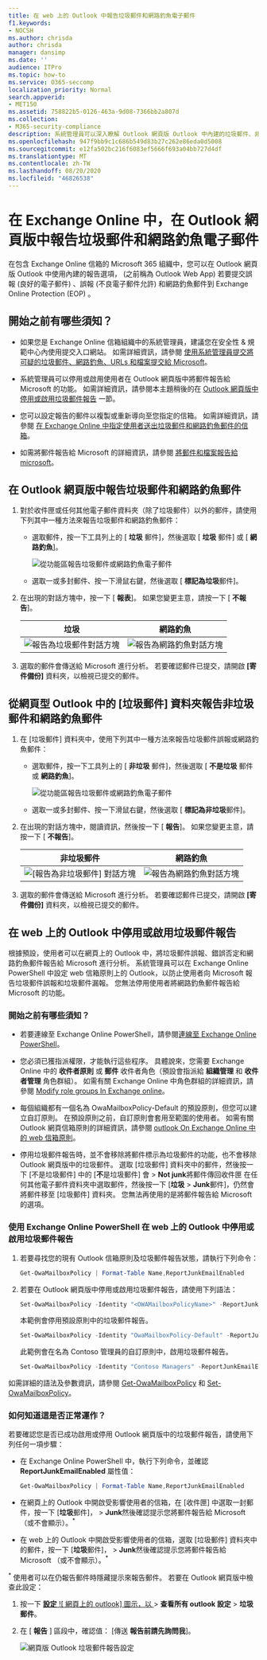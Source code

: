 ```yaml
---
title: 在 web 上的 Outlook 中報告垃圾郵件和網路釣魚電子郵件
f1.keywords:
- NOCSH
ms.author: chrisda
author: chrisda
manager: dansimp
ms.date: ''
audience: ITPro
ms.topic: how-to
ms.service: O365-seccomp
localization_priority: Normal
search.appverid:
- MET150
ms.assetid: 758822b5-0126-463a-9d08-7366bb2a807d
ms.collection:
- M365-security-compliance
description: 系統管理員可以深入瞭解 Outlook 網頁版 Outlook 中內建的垃圾郵件、非垃圾郵件和網路釣魚電子郵件報告選項，在 Exchange Online 中) 的 Outlook Web App (，以及如何為使用者停用這些報告選項。
ms.openlocfilehash: 947f9bb9c1c686b549d83b27c262e86eda0d5008
ms.sourcegitcommit: e12fa502bc216f6083ef5666f693a04bb727d4df
ms.translationtype: MT
ms.contentlocale: zh-TW
ms.lasthandoff: 08/20/2020
ms.locfileid: "46826538"
---
```

# <a name="report-junk-and-phishing-email-in-outlook-on-the-web-in-exchange-online"></a>在 Exchange Online 中，在 Outlook 網頁版中報告垃圾郵件和網路釣魚電子郵件

在包含 Exchange Online 信箱的 Microsoft 365 組織中，您可以在 Outlook 網頁版 Outlook 中使用內建的報告選項， (之前稱為 Outlook Web App) 若要提交誤報 (良好的電子郵件) 、誤報 (不良電子郵件允許) 和網路釣魚郵件到 Exchange Online Protection (EOP) 。

## <a name="what-do-you-need-to-know-before-you-begin"></a>開始之前有哪些須知？

- 如果您是 Exchange Online 信箱組織中的系統管理員，建議您在安全性 & 規範中心內使用提交入口網站。 如需詳細資訊，請參閱 [使用系統管理員提交將可疑的垃圾郵件、網路釣魚、URLs 和檔案提交給 Microsoft](admin-submission.md)。

- 系統管理員可以停用或啟用使用者在 Outlook 網頁版中將郵件報告給 Microsoft 的功能。 如需詳細資訊，請參閱本主題稍後的在 [Outlook 網頁版中停用或啟用垃圾郵件報告](#disable-or-enable-junk-email-reporting-in-outlook-on-the-web) 一節。

- 您可以設定報告的郵件以複製或重新導向至您指定的信箱。 如需詳細資訊，請參閱 [在 Exchange Online 中指定使用者送出垃圾郵件和網路釣魚郵件的信箱](user-submission.md)。

- 如需將郵件報告給 Microsoft 的詳細資訊，請參閱 [將郵件和檔案報告給 microsoft](report-junk-email-messages-to-microsoft.md)。

## <a name="report-spam-and-phishing-messages-in-outlook-on-the-web"></a>在 Outlook 網頁版中報告垃圾郵件和網路釣魚郵件

1. 對於收件匣或任何其他電子郵件資料夾（除了垃圾郵件）以外的郵件，請使用下列其中一種方法來報告垃圾郵件和網路釣魚郵件：

   - 選取郵件，按一下工具列上的 [ **垃圾** 郵件]，然後選取 [ **垃圾** 郵件] 或 [ **網路釣魚**]。

     ![從功能區報告垃圾郵件或網路釣魚電子郵件](../../media/owa-report-junk.png)

   - 選取一或多封郵件、按一下滑鼠右鍵，然後選取 [ **標記為垃圾**郵件]。

2. 在出現的對話方塊中，按一下 [ **報表**]。 如果您變更主意，請按一下 [ **不報告**]。

   |垃圾|網路釣魚|
   |:---:|:---:|
   |![報告為垃圾郵件對話方塊](../../media/owa-report-as-junk-dialog.png)|![報告為網路釣魚對話方塊](../../media/owa-report-as-phishing-dialog.png)|

3. 選取的郵件會傳送給 Microsoft 進行分析。 若要確認郵件已提交，請開啟 **[寄件備份]** 資料夾，以檢視已提交的郵件。

## <a name="report-non-spam-and-phishing-messages-from-the-junk-email-folder-in-outlook-on-the-web"></a>從網頁型 Outlook 中的 [垃圾郵件] 資料夾報告非垃圾郵件和網路釣魚郵件

1. 在 [垃圾郵件] 資料夾中，使用下列其中一種方法來報告垃圾郵件誤報或網路釣魚郵件：

   - 選取郵件，按一下工具列上的 [ **非垃圾** 郵件]，然後選取 [ **不是垃圾** 郵件或 **網路釣魚**]。

     ![從功能區報告垃圾郵件或網路釣魚電子郵件](../../media/owa-report-not-junk.png)

   - 選取一或多封郵件、按一下滑鼠右鍵，然後選取 [ **標記為非垃圾**郵件]。

2. 在出現的對話方塊中，閱讀資訊，然後按一下 [ **報告**]。 如果您變更主意，請按一下 [ **不報告**]。

   |非垃圾郵件|網路釣魚|
   |:---:|:---:|
   |![[報告為非垃圾郵件] 對話方塊](../../media/owa-report-as-not-junk-dialog.png)|![報告為網路釣魚對話方塊](../../media/owa-report-as-phishing-dialog.png)|

3. 選取的郵件會傳送給 Microsoft 進行分析。 若要確認郵件已提交，請開啟 **[寄件備份]** 資料夾，以檢視已提交的郵件。

## <a name="disable-or-enable-junk-email-reporting-in-outlook-on-the-web"></a>在 web 上的 Outlook 中停用或啟用垃圾郵件報告

根據預設，使用者可以在網頁上的 Outlook 中，將垃圾郵件誤報、錯誤否定和網路釣魚郵件報告給 Microsoft 進行分析。 系統管理員可以在 Exchange Online PowerShell 中設定 web 信箱原則上的 Outlook，以防止使用者向 Microsoft 報告垃圾郵件誤報和垃圾郵件漏報。 您無法停用使用者將網路釣魚郵件報告給 Microsoft 的功能。

### <a name="what-do-you-need-to-know-before-you-begin"></a>開始之前有哪些須知？

- 若要連線至 Exchange Online PowerShell，請參閱[連線至 Exchange Online PowerShell](https://docs.microsoft.com/powershell/exchange/connect-to-exchange-online-powershell)。

- 您必須已獲指派權限，才能執行這些程序。 具體說來，您需要 Exchange Online 中的 **收件者原則** 或 **郵件** 收件者角色（預設會指派給 **組織管理** 和 **收件者管理** 角色群組）。 如需有關 Exchange Online 中角色群組的詳細資訊，請參閱 [Modify role groups In Exchange online](https://docs.microsoft.com/Exchange/permissions-exo/role-groups#modify-role-groups)。

- 每個組織都有一個名為 OwaMailboxPolicy-Default 的預設原則，但您可以建立自訂原則。 在預設原則之前，自訂原則會套用至範圍的使用者。 如需有關 Outlook 網頁信箱原則的詳細資訊，請參閱 [outlook On Exchange Online 中的 web 信箱原則](https://docs.microsoft.com/Exchange/clients-and-mobile-in-exchange-online/outlook-on-the-web/outlook-web-app-mailbox-policies)。

- 停用垃圾郵件報告時，並不會移除將郵件標示為垃圾郵件的功能，也不會移除 Outlook 網頁版中的垃圾郵件。 選取 [垃圾郵件] 資料夾中的郵件，然後按一下 [不是垃圾郵件] 中的 [**不**是垃圾郵件] 會 \> **Not junk**將郵件傳回收件匣 在任何其他電子郵件資料夾中選取郵件，然後按一下 [**垃圾** \> **Junk**郵件]，仍然會將郵件移至 [垃圾郵件] 資料夾。 您無法再使用的是將郵件報告給 Microsoft 的選項。

### <a name="use-exchange-online-powershell-to-disable-or-enable-junk-email-reporting-in-outlook-on-the-web"></a>使用 Exchange Online PowerShell 在 web 上的 Outlook 中停用或啟用垃圾郵件報告

1. 若要尋找您的現有 Outlook 信箱原則及垃圾郵件報告狀態，請執行下列命令：

   ```powershell
   Get-OwaMailboxPolicy | Format-Table Name,ReportJunkEmailEnabled
   ```

2. 若要在 Outlook 網頁版中停用或啟用垃圾郵件報告，請使用下列語法：

   ```powershell
   Set-OwaMailboxPolicy -Identity "<OWAMailboxPolicyName>" -ReportJunkEmailEnabled <$true | $false>
   ```

   本範例會停用預設原則中的垃圾郵件報告。

   ```powershell
   Set-OwaMailboxPolicy -Identity "OwaMailboxPolicy-Default" -ReportJunkEmailEnabled $false
   ```

   此範例會在名為 Contoso 管理員的自訂原則中，啟用垃圾郵件報告。

   ```powershell
   Set-OwaMailboxPolicy -Identity "Contoso Managers" -ReportJunkEmailEnabled $true
   ```

如需詳細的語法及參數資訊，請參閱 [Get-OwaMailboxPolicy](https://docs.microsoft.com/powershell/module/exchange/get-owamailboxpolicy) 和 [Set-OwaMailboxPolicy](https://docs.microsoft.com/powershell/module/exchange/set-owamailboxpolicy)。

### <a name="how-do-you-know-this-worked"></a>如何知道這是否正常運作？

若要確認您是否已成功啟用或停用 Outlook 網頁版中的垃圾郵件報告，請使用下列任何一項步驟：

- 在 Exchange Online PowerShell 中，執行下列命令，並確認 **ReportJunkEmailEnabled** 屬性值：

  ```powershell
  Get-OwaMailboxPolicy | Format-Table Name,ReportJunkEmailEnabled
  ```

- 在網頁上的 Outlook 中開啟受影響使用者的信箱，在 [收件匣] 中選取一封郵件，按一下 [**垃圾**郵件]， \> **Junk**然後確認提示您將郵件報告給 Microsoft （或不會顯示）。<sup>\*</sup>

- 在 web 上的 Outlook 中開啟受影響使用者的信箱，選取 [垃圾郵件] 資料夾中的郵件，按一下 [**垃圾**郵件]， \> **Junk**然後確認提示您將郵件報告給 Microsoft （或不會顯示）。<sup>\*</sup>

<sup>\*</sup> 使用者可以在仍報告郵件時隱藏提示來報告郵件。 若要在 Outlook 網頁版中檢查此設定：

1. 按一下 [ **設定** ![ 網頁上的 outlook] 圖示，以 ](../../media/owa-settings-icon.png) \> **查看所有 outlook 設定** \> **垃圾郵件**。
2. 在 [ **報告** ] 區段中，確認值： [傳送 **報告前請先詢問我**]。

   ![網頁版 Outlook 垃圾郵件報告設定](../../media/owa-junk-email-reporting-options.png)
